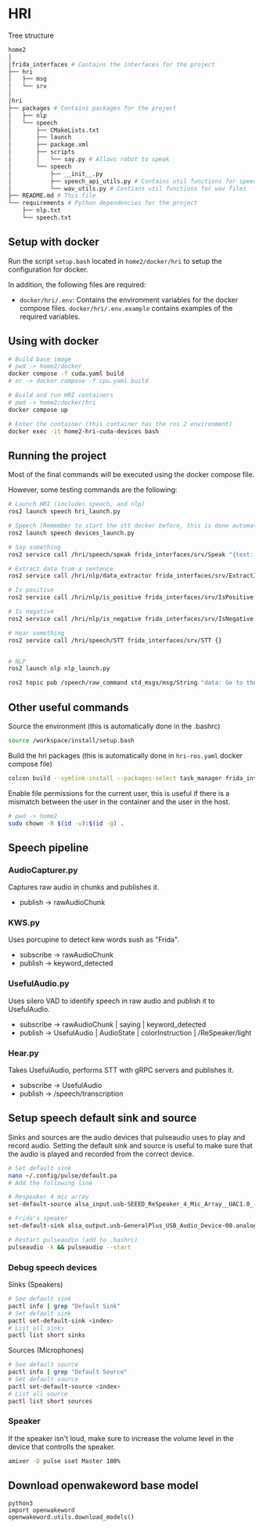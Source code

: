 # HRI

Tree structure

```bash
home2
│
│frida_interfaces # Contains the interfaces for the project
├── hri
│   ├── msg
│   └── srv
│
│hri
├── packages # Contains packages for the project
│   ├── nlp
│   └── speech
│       ├── CMakeLists.txt
│       ├── launch
│       ├── package.xml
│       ├── scripts
│       │   └── say.py # Allows robot to speak
│       └── speech
│           ├── __init__.py
│           ├── speech_api_utils.py # Contains util functions for speech
│           └── wav_utils.py # Contians util functions for wav files
├── README.md # This file
└── requirements # Python dependencies for the project
    ├── nlp.txt
    └── speech.txt
```


## Setup with docker

Run the script `setup.bash` located in `home2/docker/hri` to setup the configuration for docker.

In addition, the following files are required:
- `docker/hri/.env`: Contains the environment variables for the docker compose files. `docker/hri/.env.example` contains examples of the required variables.


## Using with docker

```bash
# Build base image
# pwd -> home2/docker
docker compose -f cuda.yaml build
# or -> docker compose -f cpu.yaml build

# Build and run HRI containers
# pwd -> home2/docker/hri
docker compose up

# Enter the container (this container has the ros 2 environment)
docker exec -it home2-hri-cuda-devices bash

```

## Running the project

Most of the final commands will be executed using the docker compose file.

However, some testing commands are the following:

```bash
# Launch HRI (includes speech, and nlp)
ros2 launch speech hri_launch.py

# Speech (Remember to start the stt docker before, this is done automatically if running the hri docker compose file)
ros2 launch speech devices_launch.py

# Say something
ros2 service call /hri/speech/speak frida_interfaces/srv/Speak "{text: \"Go to the kitchen and grab cookies\"}"

# Extract data from a sentence
ros2 service call /hri/nlp/data_extractor frida_interfaces/srv/ExtractInfo "{full_text: 'Hello, my name is Oscar', data: 'name'}"

# Is positive
ros2 service call /hri/nlp/is_positive frida_interfaces/srv/IsPositive "{text: 'I confirm'}"

# Is negative
ros2 service call /hri/nlp/is_negative frida_interfaces/srv/IsNegative "{text: 'Incorrect'}"

# Hear something
ros2 service call /hri/speech/STT frida_interfaces/srv/STT {}


# NLP
ros2 launch nlp nlp_launch.py

ros2 topic pub /speech/raw_command std_msgs/msg/String "data: Go to the kitchen and grab cookies" --once
```

## Other useful commands

Source the environment (this is automatically done in the .bashrc)
```bash
source /workspace/install/setup.bash
```

Build the hri packages (this is automatically done in `hri-ros.yaml` docker compose file)
```bash
colcon build --symlink-install --packages-select task_manager frida_interfaces frida_constants speech nlp embeddings
```

Enable file permissions for the current user, this is useful if there is a mismatch between the user in the container and the user in the host.
```bash
# pwd -> home2
sudo chown -R $(id -u):$(id -g) .
```

## Speech pipeline

### AudioCapturer.py

Captures raw audio in chunks and publishes it.

- publish -> rawAudioChunk

### KWS.py

Uses porcupine to detect kew words sush as "Frida".

- subscribe -> rawAudioChunk
- publish -> keyword_detected

### UsefulAudio.py

Uses silero VAD to identify speech in raw audio and publish it to UsefulAudio.

- subscribe
    -> rawAudioChunk
    | saying
    | keyword_detected
- publish
    -> UsefulAudio
    | AudioState
    | colorInstruction
    | /ReSpeaker/light

### Hear.py

Takes UsefulAudio, performs STT with gRPC servers and publishes it.

- subscribe -> UsefulAudio
- publish -> /speech/transcription

## Setup speech default sink and source

Sinks and sources are the audio devices that pulseaudio uses to play and record audio. Setting the default sink and source is useful to make sure that the audio is played and recorded from the correct device.

```bash 
# Set default sink
nano ~/.config/pulse/default.pa
# Add the following line

# Respeaker 4 mic array
set-default-source alsa_input.usb-SEEED_ReSpeaker_4_Mic_Array__UAC1.0_-00.multichannel-input

# Frida's speaker
set-default-sink alsa_output.usb-GeneralPlus_USB_Audio_Device-00.analog-stereo

# Restart pulseaudio (add to .bashrc)
pulseaudio -k && pulseaudio --start
```

### Debug speech devices

Sinks (Speakers)

```bash
# See default sink
pactl info | grep "Default Sink"
# Set default sink
pactl set-default-sink <index>
# List all sinks
pactl list short sinks
```

Sources (Microphones)

```bash
# See default source
pactl info | grep "Default Source"
# Set default source
pactl set-default-source <index>
# List all source
pactl list short sources
```

### Speaker

If the speaker isn't loud, make sure to increase the volume level in the device that controlls the speaker.
```bash
amixer -D pulse sset Master 100%
```

## Download openwakeword base model

```
python3
import openwakeword
openwakeword.utils.download_models()
```